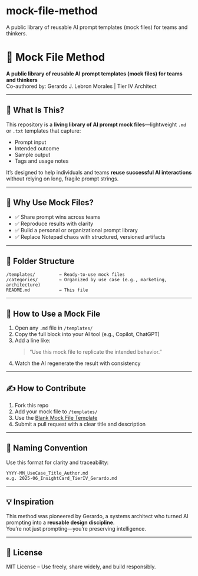 # mock-file-method
A public library of reusable AI prompt templates (mock files) for teams and thinkers.
# 🧠 Mock File Method  
**A public library of reusable AI prompt templates (mock files) for teams and thinkers**  
Co-authored by: Gerardo J. Lebron Morales | Tier IV Architect

---

## 📌 What Is This?

This repository is a **living library of AI prompt mock files**—lightweight `.md` or `.txt` templates that capture:
- Prompt input
- Intended outcome
- Sample output
- Tags and usage notes

It’s designed to help individuals and teams **reuse successful AI interactions** without relying on long, fragile prompt strings.

---

## 🎯 Why Use Mock Files?

- ✅ Share prompt wins across teams  
- ✅ Reproduce results with clarity  
- ✅ Build a personal or organizational prompt library  
- ✅ Replace Notepad chaos with structured, versioned artifacts

---

## 📁 Folder Structure

```
/templates/         → Ready-to-use mock files  
/categories/        → Organized by use case (e.g., marketing, architecture)  
README.md           → This file  
```

---

## 🧱 How to Use a Mock File

1. Open any `.md` file in `/templates/`  
2. Copy the full block into your AI tool (e.g., Copilot, ChatGPT)  
3. Add a line like:  
   > “Use this mock file to replicate the intended behavior.”  
4. Watch the AI regenerate the result with consistency

---

## ✍️ How to Contribute

1. Fork this repo  
2. Add your mock file to `/templates/`  
3. Use the [Blank Mock File Template](templates/blank-mockfile_template.md)  
4. Submit a pull request with a clear title and description

---

## 🧭 Naming Convention

Use this format for clarity and traceability:

```
YYYY-MM_UseCase_Title_Author.md  
e.g. 2025-06_InsightCard_TierIV_Gerardo.md
```

---

## 💡 Inspiration

This method was pioneered by Gerardo, a systems architect who turned AI prompting into a **reusable design discipline**.  
You’re not just prompting—you’re preserving intelligence.

---

## 📘 License

MIT License – Use freely, share widely, and build responsibly.

